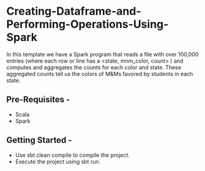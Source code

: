 # Creating-Dataframe-and-Performing-Operations-Using-Spark

In this template we have a Spark program that reads a file with over 100,000 entries (where each
row or line has a <state, mnm_color, count> ) and computes and aggregates the
counts for each color and state. These aggregated counts tell us the colors of M&Ms
favored by students in each state.

## Pre-Requisites -
- Scala
- Spark

## Getting Started -
- Use sbt clean compile to compile the project.
- Execute the project using sbt run.


